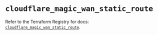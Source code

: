 # `cloudflare_magic_wan_static_route`

Refer to the Terraform Registry for docs: [`cloudflare_magic_wan_static_route`](https://registry.terraform.io/providers/cloudflare/cloudflare/4.44.0/docs/resources/magic_wan_static_route).
